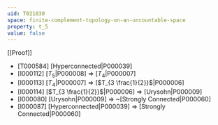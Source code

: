```yaml
---
uid: T021030
space: finite-complement-topology-on-an-uncountable-space
property: t_5
value: false
---
```

[[Proof]]

* [T000584] [Hyperconnected|P000039]
* [I000112] [$T_5$|P000008] => [$T_4$|P000007]
* [I000113] [$T_4$|P000007] => [$T_{3 \frac{1}{2}}$|P000006]
* [I000114] [$T_{3 \frac{1}{2}}$|P000006] => [Urysohn|P000009]
* [I000080] [Urysohn|P000009] => ~[Strongly Connected|P000060]
* [I000087] [Hyperconnected|P000039] => [Strongly Connected|P000060]


